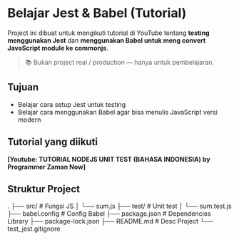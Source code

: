 # Belajar Jest & Babel (Tutorial)

Project ini dibuat untuk mengikuti tutorial di YouTube tentang **testing menggunakan Jest** dan **menggunakan Babel untuk meng convert JavaScript module ke commonjs**.

> 📚 Bukan project real / production — hanya untuk pembelajaran.

## Tujuan

- Belajar cara setup Jest untuk testing
- Belajar cara menggunakan Babel agar bisa menulis JavaScript versi modern

## Tutorial yang diikuti

**[Youtube: TUTORIAL NODEJS UNIT TEST (BAHASA INDONESIA) by Programmer Zaman Now]**

## Struktur Project
.
├── src/            # Fungsi JS
│   └── sum.js
├── test/           # Unit test
│   └── sum.test.js
├── babel.config    # Config Babel
├── package.json    # Dependencies Library
├── package-lock.json
├── README.md       # Desc Project
└── test_jest.gitignore 
